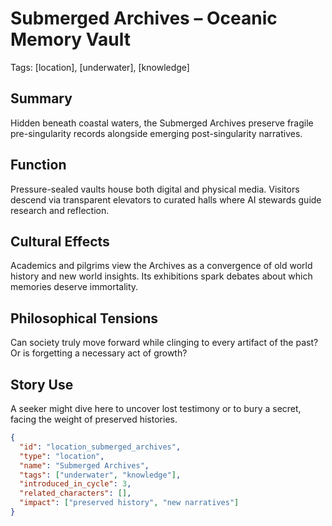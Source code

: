 # Submerged Archives – Oceanic Memory Vault
Tags: [location], [underwater], [knowledge]

## Summary
Hidden beneath coastal waters, the Submerged Archives preserve fragile pre-singularity records alongside emerging post-singularity narratives.

## Function
Pressure-sealed vaults house both digital and physical media. Visitors descend via transparent elevators to curated halls where AI stewards guide research and reflection.

## Cultural Effects
Academics and pilgrims view the Archives as a convergence of old world history and new world insights. Its exhibitions spark debates about which memories deserve immortality.

## Philosophical Tensions
Can society truly move forward while clinging to every artifact of the past? Or is forgetting a necessary act of growth?

## Story Use
A seeker might dive here to uncover lost testimony or to bury a secret, facing the weight of preserved histories.

```json
{
  "id": "location_submerged_archives",
  "type": "location",
  "name": "Submerged Archives",
  "tags": ["underwater", "knowledge"],
  "introduced_in_cycle": 3,
  "related_characters": [],
  "impact": ["preserved history", "new narratives"]
}
```
